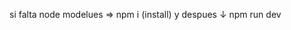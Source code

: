 si falta node modelues => npm i (install) y despues 
                                                ↓
                                            npm run dev